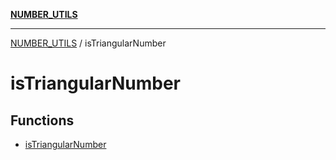 [**NUMBER_UTILS**](../README.md)

***

[NUMBER_UTILS](../README.md) / isTriangularNumber

# isTriangularNumber

## Functions

- [isTriangularNumber](functions/isTriangularNumber.md)
